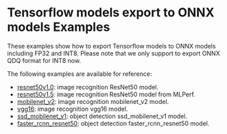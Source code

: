 # Tensorflow models export to ONNX models Examples

These examples show how to export Tensorflow models to ONNX models including FP32 and INT8.
Please note that we only support to export ONNX QDQ format for INT8 now.

The following examples are available for reference:

* [resnet50v1.0](/examples/tensorflow/tf2onnx/resnet50v1.0): image recognition ResNet50 model.
* [resnet50v1.5](/examples/tensorflow/tf2onnx/resnet50v1.5): image recognition ResNet50 model from MLPerf.
* [mobilenet_v2](/examples/tensorflow/tf2onnx/mobilenet_v2): image recognition mobilenet_v2 model.
* [vgg16](/examples/tensorflow/tf2onnx/vgg16): image recognition vgg16 model.
* [ssd_mobilenet_v1](/examples/tensorflow/tf2onnx/ssd_mobilenet_v1): object detection ssd_mobilenet_v1 model.
* [faster_rcnn_resnet50](/examples/tensorflow/tf2onnx/faster_rcnn_resnet50): object detection faster_rcnn_resnet50 model.
